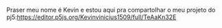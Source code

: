 Praser meu nome é Kevin e estou aqui pra compartolhar  o meu projeto do pj5:https://editor.p5js.org/Kevinvinicius1509/full/TeAaKn32E
